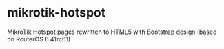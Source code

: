 # mikrotik-hotspot
MikroTik Hotspot pages rewritten to HTML5 with Bootstrap design (based on RouterOS 6.41rc61)
